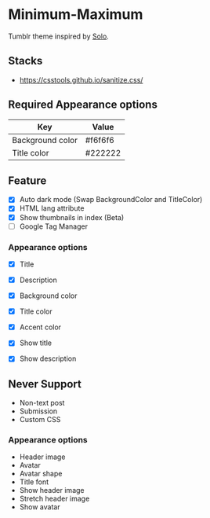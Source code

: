 # Minimum-Maximum

Tumblr theme inspired by <a href="https://sanographix.github.io/tumblr/solo/">Solo</a>.

## Stacks

- https://csstools.github.io/sanitize.css/

## Required Appearance options

| Key | Value |
|-|-|
| Background color | #f6f6f6 |
| Title color | #222222 |

## Feature

- [x] Auto dark mode (Swap BackgroundColor and TitleColor)
- [x] HTML lang attribute
- [x] Show thumbnails in index (Beta)
- [ ] Google Tag Manager

### Appearance options

- [x] Title
- [x] Description
- [x] Background color
- [x] Title color
- [x] Accent color
- [x] Show title
- [x] Show description


## Never Support

- Non-text post
- Submission
- Custom CSS

### Appearance options

- Header image
- Avatar
- Avatar shape
- Title font
- Show header image
- Stretch header image
- Show avatar
